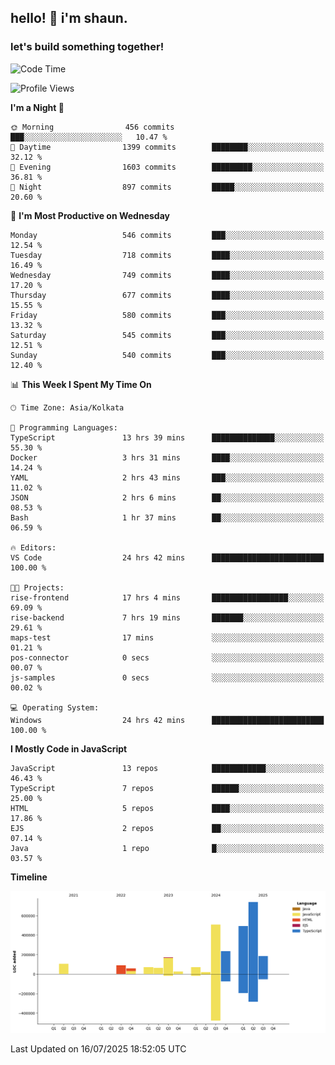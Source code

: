## hello! 👋 i'm shaun. 
### let's build something together!
<!--START_SECTION:waka-->
![Code Time](http://img.shields.io/badge/Code%20Time-339%20hrs%2050%20mins-blue)

![Profile Views](http://img.shields.io/badge/Profile%20Views-0-blue)

**I'm a Night 🦉** 

```text
🌞 Morning                456 commits         ███░░░░░░░░░░░░░░░░░░░░░░   10.47 % 
🌆 Daytime                1399 commits        ████████░░░░░░░░░░░░░░░░░   32.12 % 
🌃 Evening                1603 commits        █████████░░░░░░░░░░░░░░░░   36.81 % 
🌙 Night                  897 commits         █████░░░░░░░░░░░░░░░░░░░░   20.60 % 
```
📅 **I'm Most Productive on Wednesday** 

```text
Monday                   546 commits         ███░░░░░░░░░░░░░░░░░░░░░░   12.54 % 
Tuesday                  718 commits         ████░░░░░░░░░░░░░░░░░░░░░   16.49 % 
Wednesday                749 commits         ████░░░░░░░░░░░░░░░░░░░░░   17.20 % 
Thursday                 677 commits         ████░░░░░░░░░░░░░░░░░░░░░   15.55 % 
Friday                   580 commits         ███░░░░░░░░░░░░░░░░░░░░░░   13.32 % 
Saturday                 545 commits         ███░░░░░░░░░░░░░░░░░░░░░░   12.51 % 
Sunday                   540 commits         ███░░░░░░░░░░░░░░░░░░░░░░   12.40 % 
```


📊 **This Week I Spent My Time On** 

```text
🕑︎ Time Zone: Asia/Kolkata

💬 Programming Languages: 
TypeScript               13 hrs 39 mins      ██████████████░░░░░░░░░░░   55.30 % 
Docker                   3 hrs 31 mins       ████░░░░░░░░░░░░░░░░░░░░░   14.24 % 
YAML                     2 hrs 43 mins       ███░░░░░░░░░░░░░░░░░░░░░░   11.02 % 
JSON                     2 hrs 6 mins        ██░░░░░░░░░░░░░░░░░░░░░░░   08.53 % 
Bash                     1 hr 37 mins        ██░░░░░░░░░░░░░░░░░░░░░░░   06.59 % 

🔥 Editors: 
VS Code                  24 hrs 42 mins      █████████████████████████   100.00 % 

🐱‍💻 Projects: 
rise-frontend            17 hrs 4 mins       █████████████████░░░░░░░░   69.09 % 
rise-backend             7 hrs 19 mins       ███████░░░░░░░░░░░░░░░░░░   29.61 % 
maps-test                17 mins             ░░░░░░░░░░░░░░░░░░░░░░░░░   01.21 % 
pos-connector            0 secs              ░░░░░░░░░░░░░░░░░░░░░░░░░   00.07 % 
js-samples               0 secs              ░░░░░░░░░░░░░░░░░░░░░░░░░   00.02 % 

💻 Operating System: 
Windows                  24 hrs 42 mins      █████████████████████████   100.00 % 
```

**I Mostly Code in JavaScript** 

```text
JavaScript               13 repos            ████████████░░░░░░░░░░░░░   46.43 % 
TypeScript               7 repos             ██████░░░░░░░░░░░░░░░░░░░   25.00 % 
HTML                     5 repos             ████░░░░░░░░░░░░░░░░░░░░░   17.86 % 
EJS                      2 repos             ██░░░░░░░░░░░░░░░░░░░░░░░   07.14 % 
Java                     1 repo              █░░░░░░░░░░░░░░░░░░░░░░░░   03.57 % 
```



**Timeline**

![Lines of Code chart](https://raw.githubusercontent.com/ShaunDaniel/ShaunDaniel/main/assets/bar_graph.png)


 Last Updated on 16/07/2025 18:52:05 UTC
<!--END_SECTION:waka-->
